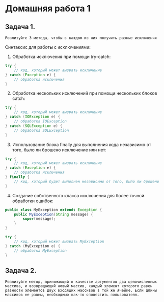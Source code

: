 # Домашняя работа 1
## Задача 1. 
    Реализуйте 3 метода, чтобы в каждом из них получить разные исключения

Синтаксис для работы с исключениями:
1. Обработка исключения при помощи try-catch:

```java
try {
    // код, который может вызвать исключение
} catch (Exception e) {
    // обработка исключения
}
```

2. Обработка нескольких исключений при помощи нескольких блоков catch:

```java
try {
    // код, который может вызвать исключение
} catch (IOException e) {
    // обработка IOException
} catch (SQLException e) {
    // обработка SQLException
}
```

3. Использование блока finally для выполнения кода независимо от того, было ли брошено исключение или нет:

```java
try {
    // код, который может вызвать исключение
} catch (Exception e) {
    // обработка исключения
} finally {
    // код, который будет выполнен независимо от того, было ли брошено исключение или нет
}
```

4. Создание собственного класса исключения для более точной обработки ошибок:

```java
public class MyException extends Exception {
    public MyException(String message) {
        super(message);
    }
}

try {
    // код, который может вызвать MyException
} catch (MyException e) {
    // обработка MyException
}
```

## Задача 2. 
    Реализуйте метод, принимающий в качестве аргументов два целочисленных массива, и возвращающий новый массив, каждый элемент которого равен разности элементов двух входящих массивов в той же ячейке. Если длины массивов не равны, необходимо как-то оповестить пользователя.
